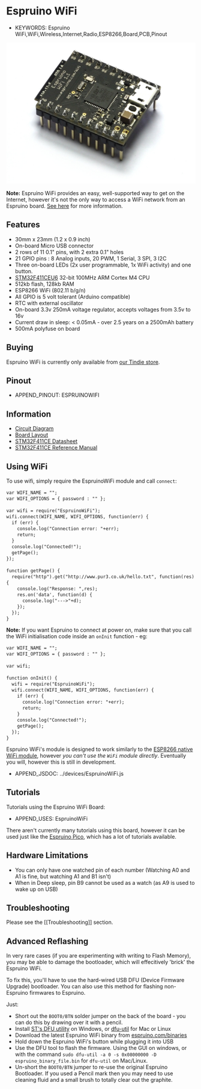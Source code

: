 <!--- Copyright (c) 2013 Gordon Williams, Pur3 Ltd. See the file LICENSE for copying permission. -->
Espruino WiFi
=============

* KEYWORDS: Espruino WiFi,WiFi,Wireless,Internet,Radio,ESP8266,Board,PCB,Pinout

![Espruino WiFi](WiFi/angled.jpg)

**Note:** Espruino WiFi provides an easy, well-supported way to get on the Internet, however it's not the only way to access a WiFi network from an Espruino board. [See here](/Internet#related-pages) for more information.

Features
-------

* 30mm x 23mm (1.2 x 0.9 inch)
* On-board Micro USB connector
* 2 rows of 11 0.1" pins, with 2 extra 0.1" holes
* 21 GPIO pins : 8 Analog inputs, 20 PWM, 1 Serial, 3 SPI, 3 I2C
* Three on-board LEDs (2x user programmable, 1x WiFi activity) and one button.
* [STM32F411CEU6](/datasheets/STM32F411xE.pdf) 32-bit 100MHz ARM Cortex M4 CPU
* 512kb flash, 128kb RAM
* ESP8266 WiFi (802.11 b/g/n)
* All GPIO is 5 volt tolerant (Arduino compatible)
* RTC with external oscillator
* On-board 3.3v 250mA voltage regulator, accepts voltages from 3.5v to 16v
* Current draw in sleep: &lt; 0.05mA - over 2.5 years on a 2500mAh battery
* 500mA polyfuse on board

<a name="buy"></a>Buying
------

<!-- You can now get an Espruino WiFi from several different distributors. [Click here to see them.](/Order) -->
Espruino WiFi is currently only available from [our Tindie store](https://www.tindie.com/products/gfwilliams/espruino-wifi).


Pinout
------

* APPEND_PINOUT: ESPRUINOWIFI


Information
-----------

* [Circuit Diagram](https://github.com/espruino/EspruinoBoard/blob/master/WiFi/pdf/espruino_wifi_sch.pdf)
* [Board Layout](https://github.com/espruino/EspruinoBoard/blob/master/WiFi/pdf/espruino_wifi_brd.pdf)
* [STM32F411CE Datasheet](/datasheets/STM32F411xE.pdf)
* [STM32F411CE Reference Manual](/datasheets/STM32F411xE_ref.pdf)


Using WiFi
----------

To use wifi, simply require the EspruinoWiFi module and call `connect`:

```
var WIFI_NAME = "";
var WIFI_OPTIONS = { password : "" };

var wifi = require("EspruinoWiFi");
wifi.connect(WIFI_NAME, WIFI_OPTIONS, function(err) {
  if (err) {
    console.log("Connection error: "+err);
    return;
  }
  console.log("Connected!");
  getPage();
});

function getPage() {
  require("http").get("http://www.pur3.co.uk/hello.txt", function(res) {
    console.log("Response: ",res);
    res.on('data', function(d) {
      console.log("--->"+d);
    });
  });
}
```

**Note:** If you want Espruino to connect at power on, make sure that you
call the WiFi initialisation code inside an `onInit` function - eg:

```
var WIFI_NAME = "";
var WIFI_OPTIONS = { password : "" };

var wifi;

function onInit() {
  wifi = require("EspruinoWiFi");
  wifi.connect(WIFI_NAME, WIFI_OPTIONS, function(err) {
    if (err) {
      console.log("Connection error: "+err);
      return;
    }
    console.log("Connected!");
    getPage();
  });
}
```

Espruino WiFi's module is designed to work similarly to the [ESP8266 native WiFi module](http://www.espruino.com/Reference#Wifi),
however *you can't use the `WiFi` module directly*. Eventually you will, however this is still in development.

* APPEND_JSDOC: ../devices/EspruinoWiFi.js


Tutorials
---------

Tutorials using the Espruino WiFi Board:

* APPEND_USES: EspruinoWiFi

There aren't currently many tutorials using this board, however it can be used just like the [Espruino Pico](/Pico), which has a lot of tutorials available.


Hardware Limitations
------------------

* You can only have one watched pin of each number (Watching A0 and A1 is fine, but watching A1 and B1 isn't)
* When in Deep sleep, pin B9 cannot be used as a watch (as A9 is used to wake up on USB)


Troubleshooting
-------------

Please see the [[Troubleshooting]] section.


Advanced Reflashing
-----------------

In very rare cases (if you are experimenting with writing to Flash Memory), you may be able to damage the bootloader, which will effecitively 'brick' the Espruino WiFi.

To fix this, you'll have to use the hard-wired USB DFU (Device Firmware Upgrade) bootloader. You can also use this method for flashing non-Espruino firmwares to Espruino.

Just:

* Short out the `BOOT0/BTN` solder jumper on the back of the board - you can do this by drawing over it with a pencil.
* Install [ST's DFU utility](http://www.st.com/web/en/catalog/tools/FM147/CL1794/SC961/SS1533/PF257916) on Windows, or [dfu-util](http://dfu-util.sourceforge.net/) for Mac or Linux
* Download the latest Espruino WiFi binary from [espruino.com/binaries](http://www.espruino.com/binaries/)
* Hold down the Espruino WiFi's button while plugging it into USB
* Use the DFU tool to flash the firmware. Using the GUI on windows, or with the command `sudo dfu-util -a 0 -s 0x08000000 -D espruino_binary_file.bin` for `dfu-util` on Mac/Linux.
* Un-short the `BOOT0/BTN` jumper to re-use the original Espruino Bootloader. If you used a Pencil mark then you may need to use cleaning fluid and a small brush to totally clear out the graphite.
